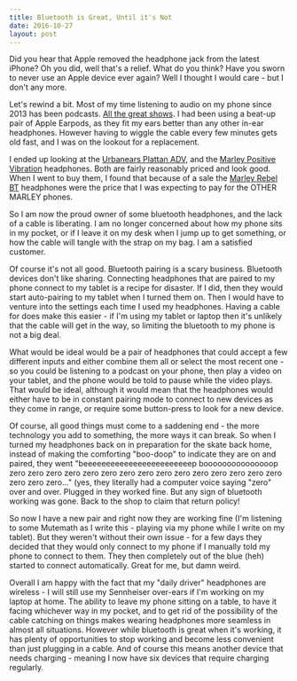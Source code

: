 ```yaml
---
title: Bluetooth is Great, Until it's Not
date: 2016-10-27
layout: post
---
```


Did you hear that Apple removed the headphone jack from the latest iPhone? Oh you did, well that's a relief. What do you think? Have you sworn to never use an Apple device ever again? Well I thought I would care - but I don't any more.

Let's rewind a bit. Most of my time listening to audio on my phone since 2013 has been podcasts. [All the great shows](https://relay.fm). I had been using a beat-up pair of Apple Earpods, as they fit my ears better than any other in-ear headphones. However having to wiggle the cable every few minutes gets old fast, and I was on the lookout for a replacement.

I ended up looking at the [Urbanears Plattan ADV](https://www.urbanears.com/ue_us_en/headphones/adv-plattan), and the [Marley Positive Vibration](https://www.thehouseofmarley.com/headphones/positive-vibration-headphones.html) headphones. Both are fairly reasonably priced and look good. When I went to buy them, I found that because of a sale the [Marley Rebel BT](https://www.thehouseofmarley.com/headphones/rebel-bt-on-ear-headphones.html) headphones were the price that I was expecting to pay for the OTHER MARLEY phones.

So I am now the proud owner of some bluetooth headphones, and the lack of a cable is liberating. I am no longer concerned about how my phone sits in my pocket, or if I leave it on my desk when I jump up to get something, or how the cable will tangle with the strap on my bag. I am a satisfied customer.

Of course it's not all good. Bluetooth pairing is a scary business. Bluetooth devices don't like sharing. Connecting headphones that are paired to my phone connect to my tablet is a recipe for disaster. If I did, then they would start auto-pairing to my tablet when I turned them on. Then I would have to venture into the settings each time I used my headphones. Having a cable for does make this easier - if I'm using my tablet or laptop then it's unlikely that the cable will get in the way, so limiting the bluetooth to my phone is not a big deal.

What would be ideal would be a pair of headphones that could accept a few different inputs and either combine them all or select the most recent one - so you could be listening to a podcast on your phone, then play a video on your tablet, and the phone would be told to pause while the video plays. That would be ideal, although it would mean that the headphones would either have to be in constant pairing mode to connect to new devices as they come in range, or require some button-press to look for a new device.

Of course, all good things must come to a saddening end - the more technology you add to something, the more ways it can break. So when I turned my headphones back on in preparation for the skate back home, instead of making the comforting "boo-doop" to indicate they are on and paired, they went "beeeeeeeeeeeeeeeeeeeeeeeep booooooooooooooop zero zero zero zero zero zero zero zero zero zero zero zero zero zero zero zero zero zero…" (yes, they literally had a computer voice saying "zero" over and over. Plugged in they worked fine. But any sign of bluetooth working was gone. Back to the shop to claim that return policy!

So now I have a new pair and right now they are working fine (I'm listening to some Mutemath as I write this - playing via my phone while I write on my tablet). But they weren't without their own issue - for a few days they decided that they would only  connect to my phone if I manually told my phone to connect to them. They then completely out of the blue (heh) started to connect automatically. Great for me, but damn weird.

Overall I am happy with the fact that my "daily driver" headphones are wireless - I will still use my Sennheiser over-ears if I'm working on my laptop at home. The ability to leave my phone sitting on a table, to have it facing whichever way in my pocket, and to get rid of the possibility of the cable catching on things makes wearing headphones more seamless in almost all situations. However while bluetooth is great when it's working, it has plenty of opportunities to stop working and become less convenient than just plugging in a cable. And of course this means another device that needs charging - meaning I now have six devices that require charging regularly.
